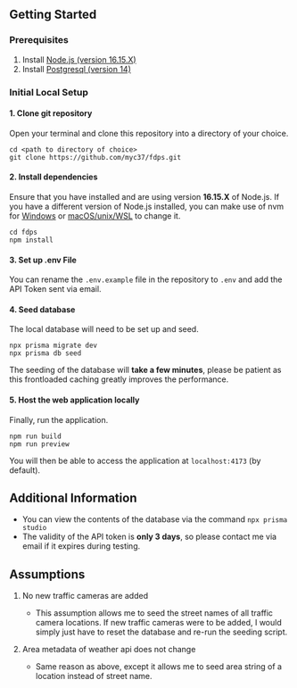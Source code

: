 ## Getting Started

### Prerequisites

1. Install [Node.js (version 16.15.X)](https://nodejs.org/download/)
2. Install [Postgresql (version 14)](https://www.enterprisedb.com/downloads/postgres-postgresql-downloads)

### Initial Local Setup

#### 1. Clone git repository

Open your terminal and clone this repository into a directory of your choice.
```
cd <path to directory of choice>
git clone https://github.com/myc37/fdps.git
```

#### 2. Install dependencies

Ensure that you have installed and are using version **16.15.X** of Node.js. 
If you have a different version of Node.js installed, you can make use of nvm for [Windows](https://github.com/coreybutler/nvm-windows) or [macOS/unix/WSL](https://github.com/nvm-sh/nvm) to change it.
```
cd fdps
npm install
```

#### 3. Set up .env File

You can rename the `.env.example` file in the repository to `.env` and add the API Token sent via email.

#### 4. Seed database

The local database will need to be set up and seed.
```
npx prisma migrate dev
npx prisma db seed
```
The seeding of the database will **take a few minutes**, please be patient as this frontloaded caching greatly improves the performance.

#### 5. Host the web application locally

Finally, run the application.
```
npm run build
npm run preview
```
You will then be able to access the application at `localhost:4173` (by default). 

## Additional Information

- You can view the contents of the database via the command `npx prisma studio`
- The validity of the API token is **only 3 days**, so please contact me via email if it expires during testing.

## Assumptions

1. No new traffic cameras are added
    - This assumption allows me to seed the street names of all traffic camera locations. If new traffic cameras were to be added, I would simply just have to reset the database and re-run the seeding script.

2. Area metadata of weather api does not change
    - Same reason as above, except it allows me to seed area string of a location instead of street name. 
